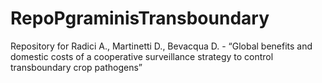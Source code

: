 # RepoPgraminisTransboundary
Repository for Radici A., Martinetti D., Bevacqua D. -  “Global benefits and domestic costs of a cooperative surveillance strategy to control transboundary crop pathogens”
